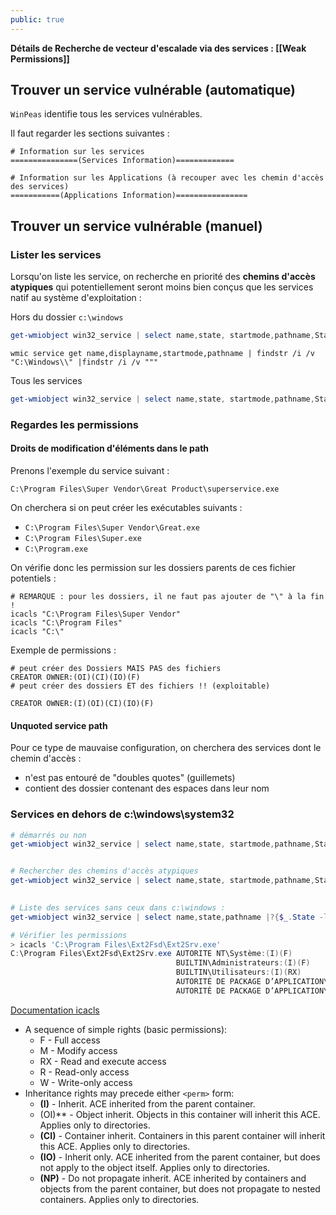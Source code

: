 ```yaml
---
public: true
---
```


**Détails de Recherche de vecteur d'escalade via des services : [[Weak Permissions]]**

## Trouver un service vulnérable (automatique)

`WinPeas` identifie tous les services vulnérables.

Il faut regarder les sections suivantes :

```shell
# Information sur les services
===============(Services Information)=============

# Information sur les Applications (à recouper avec les chemin d'accès des services)
===========(Applications Information)================
```

## Trouver un service vulnérable (manuel)

### Lister les services

Lorsqu'on liste les service, on recherche en priorité des **chemins d'accès atypiques** qui potentiellement  seront moins bien conçus que les services natif au système d'exploitation :

Hors du dossier `c:\windows`

```powershell
get-wmiobject win32_service | select name,state, startmode,pathname,StartName | ?{$_.StartName -eq "LocalSystem" -and $_.pathname -notlike "c:\Windows\*" }| Sort PathName |ft
```

```shell
wmic service get name,displayname,startmode,pathname | findstr /i /v "C:\Windows\\" |findstr /i /v """
```

Tous les services

```powershell
get-wmiobject win32_service | select name,state, startmode,pathname,StartName | ?{$_.StartName -eq "LocalSystem" -and $_.pathname -notlike "C:\Windows\system32\svchost.exe *" }| Sort PathName |ft
```

### Regardes les permissions

#### Droits de modification d'éléments dans le path

Prenons l'exemple du service suivant :

```
C:\Program Files\Super Vendor\Great Product\superservice.exe
```

On cherchera si on peut créer les exécutables suivants :

- `C:\Program Files\Super Vendor\Great.exe`
- `C:\Program Files\Super.exe`
- `C:\Program.exe`

On vérifie donc les permission sur les dossiers parents de ces fichier potentiels :

```shell
# REMARQUE : pour les dossiers, il ne faut pas ajouter de "\" à la fin !
icacls "C:\Program Files\Super Vendor"
icacls "C:\Program Files"
icacls "C:\"
```

Exemple de permissions :

```shell
# peut créer des Dossiers MAIS PAS des fichiers
CREATOR OWNER:(OI)(CI)(IO)(F) 
# peut créer des dossiers ET des fichiers !! (exploitable)

CREATOR OWNER:(I)(OI)(CI)(IO)(F)

```

#### Unquoted service path

Pour ce type de mauvaise configuration, on cherchera des services dont le chemin d'accès :

- n'est pas entouré de "doubles quotes" (guillemets)
- contient des dossier contenant des espaces dans leur nom

### Services en dehors de c:\windows\system32

```powershell
# démarrés ou non
get-wmiobject win32_service | select name,state, startmode,pathname,StartName | ?{$_.StartName -eq "LocalSystem" -and $_.pathname -notlike "c:\Windows\System32\*" }|ft


# Rechercher des chemins d'accès atypiques 
get-wmiobject win32_service | select name,state, startmode,pathname,StartName |?{$_.State -like 'Running'}|Sort StartName | ft

  
# Liste des services sans ceux dans c:\windows :
get-wmiobject win32_service | select name,state,pathname |?{$_.State -like 'Running'} |? {$_.Pathname -notmatch 'c:\\Windows\\.*' }

# Vérifier les permissions
> icacls 'C:\Program Files\Ext2Fsd\Ext2Srv.exe'
C:\Program Files\Ext2Fsd\Ext2Srv.exe AUTORITE NT\Système:(I)(F)
                                     BUILTIN\Administrateurs:(I)(F)
                                     BUILTIN\Utilisateurs:(I)(RX)
                                     AUTORITÉ DE PACKAGE D’APPLICATION\TOUS LES PACKAGES D’APPLICATION:(I)(RX)
                                     AUTORITÉ DE PACKAGE D’APPLICATION\TOUS LES PACKAGES D’APPLICATION RESTREINTS:(I)(RX)

```

[Documentation icacls](https://learn.microsoft.com/en-us/windows-server/administration/windows-commands/icacls)

- A sequence of simple rights (basic permissions):
	- F - Full access
	- M - Modify access
	- RX - Read and execute access
	- R - Read-only access
	- W - Write-only access
- Inheritance rights may precede either `<perm>` form:
	- **(I)** - Inherit. ACE inherited from the parent container.
	- (OI)** - Object inherit. Objects in this container will inherit this ACE. Applies only to directories.
	- **(CI)** - Container inherit. Containers in this parent container will inherit this ACE. Applies only to directories.
	- **(IO)** - Inherit only. ACE inherited from the parent container, but does not apply to the object itself. Applies only to directories.
	- **(NP)** - Do not propagate inherit. ACE inherited by containers and objects from the parent container, but does not propagate to nested containers. Applies only to directories.
